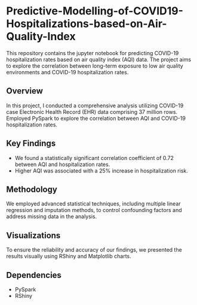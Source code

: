 # Predictive-Modelling-of-COVID19-Hospitalizations-based-on-Air-Quality-Index

This repository contains the jupyter notebook for predicting COVID-19 hospitalization rates based on air quality index (AQI) data. The project aims to explore the correlation between long-term exposure to low air quality environments and COVID-19 hospitalization rates.

## Overview

In this project, I conducted a comprehensive analysis utilizing COVID-19 case Electronic Health Record (EHR) data comprising 37 million rows. Employed PySpark to explore the correlation between AQI and COVID-19 hospitalization rates.

## Key Findings

- We found a statistically significant correlation coefficient of 0.72 between AQI and hospitalization rates.
- Higher AQI was associated with a 25% increase in hospitalization risk.

## Methodology

We employed advanced statistical techniques, including multiple linear regression and imputation methods, to control confounding factors and address missing data in the analysis.

## Visualizations

To ensure the reliability and accuracy of our findings, we presented the results visually using RShiny and Matplotlib charts.

## Dependencies

- PySpark
- RShiny

